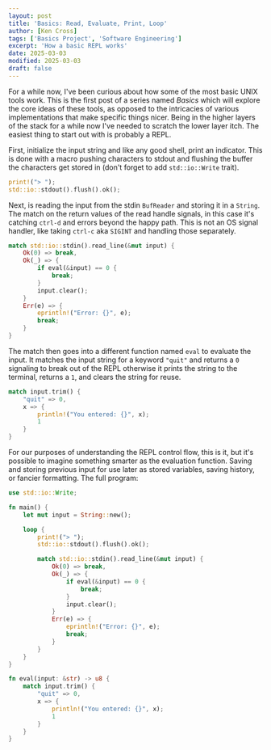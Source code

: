 ```yaml
---
layout: post
title: 'Basics: Read, Evaluate, Print, Loop'
author: [Ken Cross]
tags: ['Basics Project', 'Software Engineering']
excerpt: 'How a basic REPL works'
date: 2025-03-03
modified: 2025-03-03
draft: false
---
```


For a while now, I've been curious about how some of the most basic UNIX tools work.
This is the first post of a series named _Basics_ which will explore the core ideas of these tools, as opposed to the intricacies of various implementations that make specific things nicer.
Being in the higher layers of the stack for a while now I've needed to scratch the lower layer itch.
The easiest thing to start out with is probably a REPL.

First, initialize the input string and like any good shell, print an indicator.
This is done with a macro pushing characters to stdout and flushing the buffer the characters get stored in (don't forget to add `std::io::Write` trait).

```rust
print!("> ");
std::io::stdout().flush().ok();
```

Next, is reading the input from the stdin `BufReader` and storing it in a `String`.
The match on the return values of the read handle signals, in this case it's catching `ctrl-d` and errors beyond the happy path.
This is not an OS signal handler, like taking `ctrl-c` aka `SIGINT` and handling those separately.

```rust
match std::io::stdin().read_line(&mut input) {
    Ok(0) => break,
    Ok(_) => {
        if eval(&input) == 0 {
            break;
        }
        input.clear();
    }
    Err(e) => {
        eprintln!("Error: {}", e);
        break;
    }
}
```

The match then goes into a different function named `eval` to evaluate the input.
It matches the input string for a keyword `"quit"` and returns a `0` signaling to break out of the REPL otherwise it prints the string to the terminal, returns a `1`, and clears the string for reuse.

```rust
match input.trim() {
    "quit" => 0,
    x => {
        println!("You entered: {}", x);
        1
    }
}
```

For our purposes of understanding the REPL control flow, this is it, but it's possible to imagine something smarter as the evaluation function.
Saving and storing previous input for use later as stored variables, saving history, or fancier formatting.
The full program:

```rust
use std::io::Write;

fn main() {
    let mut input = String::new();

    loop {
        print!("> ");
        std::io::stdout().flush().ok();

        match std::io::stdin().read_line(&mut input) {
            Ok(0) => break,
            Ok(_) => {
                if eval(&input) == 0 {
                    break;
                }
                input.clear();
            }
            Err(e) => {
                eprintln!("Error: {}", e);
                break;
            }
        }
    }
}

fn eval(input: &str) -> u8 {
    match input.trim() {
        "quit" => 0,
        x => {
            println!("You entered: {}", x);
            1
        }
    }
}
```
